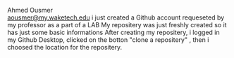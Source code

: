 Ahmed Ousmer  
aousmer@my.waketech.edu
i just created a Github account requeseted by my professor as a part of a LAB
My repositery was just freshly created so it has just some basic informations
After creating my repositery, i logged in my Github Desktop, clicked on the botton "clone a repositery" , then i choosed the location for the repositery.
